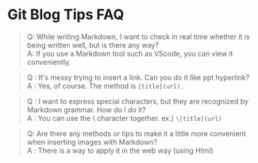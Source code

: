 # Git Blog Tips FAQ

> Q: While writing Markdown, I want to check in real time whether it is being written well, but is there any way?  
A: If you use a Markdown tool such as VScode, you can view it conveniently.

>Q : It's messy trying to insert a link. Can you do it like ppt hyperlink?  
A : Yes, of course. The method is ```[title](url).```

> Q : I want to express special characters, but they are recognized by Markdown grammar. How do I do it?  
A : You can use the \ character together. ex.) ```\[title](url)```

> Q: Are there any methods or tips to make it a little more convenient when inserting images with Markdown?  
A : There is a way to apply it in the web way (using Html)
